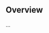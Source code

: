 <!-- Note: Please must use one of our issue templates to file an issue! 🛑 -->
<!-- 👉 https://github.com/fauzulkc/create-ts-app-boiler-test/issues/new/choose 👈 -->
<!-- **Issues that should have been filed with a template will be closed without action, and we will ask you to use a template.** -->

<!-- This blank issue template is only for issues that don't fit any of the templates. -->

## Overview

...

